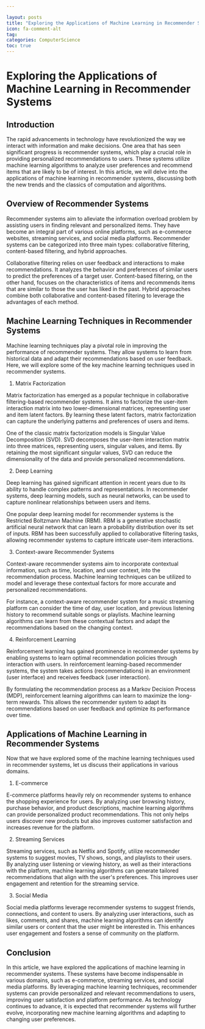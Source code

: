 ```yaml
---

layout: posts
title: "Exploring the Applications of Machine Learning in Recommender Systems"
icon: fa-comment-alt
tag:      
categories: ComputerScience
toc: true
---
```




# Exploring the Applications of Machine Learning in Recommender Systems

## Introduction

The rapid advancements in technology have revolutionized the way we interact with information and make decisions. One area that has seen significant progress is recommender systems, which play a crucial role in providing personalized recommendations to users. These systems utilize machine learning algorithms to analyze user preferences and recommend items that are likely to be of interest. In this article, we will delve into the applications of machine learning in recommender systems, discussing both the new trends and the classics of computation and algorithms.

## Overview of Recommender Systems

Recommender systems aim to alleviate the information overload problem by assisting users in finding relevant and personalized items. They have become an integral part of various online platforms, such as e-commerce websites, streaming services, and social media platforms. Recommender systems can be categorized into three main types: collaborative filtering, content-based filtering, and hybrid approaches.

Collaborative filtering relies on user feedback and interactions to make recommendations. It analyzes the behavior and preferences of similar users to predict the preferences of a target user. Content-based filtering, on the other hand, focuses on the characteristics of items and recommends items that are similar to those the user has liked in the past. Hybrid approaches combine both collaborative and content-based filtering to leverage the advantages of each method.

## Machine Learning Techniques in Recommender Systems

Machine learning techniques play a pivotal role in improving the performance of recommender systems. They allow systems to learn from historical data and adapt their recommendations based on user feedback. Here, we will explore some of the key machine learning techniques used in recommender systems.

1. Matrix Factorization

Matrix factorization has emerged as a popular technique in collaborative filtering-based recommender systems. It aims to factorize the user-item interaction matrix into two lower-dimensional matrices, representing user and item latent factors. By learning these latent factors, matrix factorization can capture the underlying patterns and preferences of users and items.

One of the classic matrix factorization models is Singular Value Decomposition (SVD). SVD decomposes the user-item interaction matrix into three matrices, representing users, singular values, and items. By retaining the most significant singular values, SVD can reduce the dimensionality of the data and provide personalized recommendations.

2. Deep Learning

Deep learning has gained significant attention in recent years due to its ability to handle complex patterns and representations. In recommender systems, deep learning models, such as neural networks, can be used to capture nonlinear relationships between users and items.

One popular deep learning model for recommender systems is the Restricted Boltzmann Machine (RBM). RBM is a generative stochastic artificial neural network that can learn a probability distribution over its set of inputs. RBM has been successfully applied to collaborative filtering tasks, allowing recommender systems to capture intricate user-item interactions.

3. Context-aware Recommender Systems

Context-aware recommender systems aim to incorporate contextual information, such as time, location, and user context, into the recommendation process. Machine learning techniques can be utilized to model and leverage these contextual factors for more accurate and personalized recommendations.

For instance, a context-aware recommender system for a music streaming platform can consider the time of day, user location, and previous listening history to recommend suitable songs or playlists. Machine learning algorithms can learn from these contextual factors and adapt the recommendations based on the changing context.

4. Reinforcement Learning

Reinforcement learning has gained prominence in recommender systems by enabling systems to learn optimal recommendation policies through interaction with users. In reinforcement learning-based recommender systems, the system takes actions (recommendations) in an environment (user interface) and receives feedback (user interaction).

By formulating the recommendation process as a Markov Decision Process (MDP), reinforcement learning algorithms can learn to maximize the long-term rewards. This allows the recommender system to adapt its recommendations based on user feedback and optimize its performance over time.

## Applications of Machine Learning in Recommender Systems

Now that we have explored some of the machine learning techniques used in recommender systems, let us discuss their applications in various domains.

1. E-commerce

E-commerce platforms heavily rely on recommender systems to enhance the shopping experience for users. By analyzing user browsing history, purchase behavior, and product descriptions, machine learning algorithms can provide personalized product recommendations. This not only helps users discover new products but also improves customer satisfaction and increases revenue for the platform.

2. Streaming Services

Streaming services, such as Netflix and Spotify, utilize recommender systems to suggest movies, TV shows, songs, and playlists to their users. By analyzing user listening or viewing history, as well as their interactions with the platform, machine learning algorithms can generate tailored recommendations that align with the user's preferences. This improves user engagement and retention for the streaming service.

3. Social Media

Social media platforms leverage recommender systems to suggest friends, connections, and content to users. By analyzing user interactions, such as likes, comments, and shares, machine learning algorithms can identify similar users or content that the user might be interested in. This enhances user engagement and fosters a sense of community on the platform.

## Conclusion

In this article, we have explored the applications of machine learning in recommender systems. These systems have become indispensable in various domains, such as e-commerce, streaming services, and social media platforms. By leveraging machine learning techniques, recommender systems can provide personalized and relevant recommendations to users, improving user satisfaction and platform performance. As technology continues to advance, it is expected that recommender systems will further evolve, incorporating new machine learning algorithms and adapting to changing user preferences.